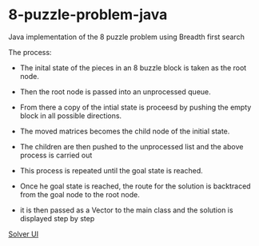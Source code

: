 # 8-puzzle-problem-java
Java implementation of the 8 puzzle problem using Breadth first search

The process:

* The inital state of the pieces in an 8 buzzle block is taken as the root node.

* Then the root node is passed into an unprocessed queue.

* From there a copy of the intial state is proceesd by pushing the empty block in all possible directions.

* The moved matrices becomes the child node of the initial state.

* The children are then pushed to the unprocessed list and the above process is carried out

* This process is repeated until the goal state is reached.

* Once he goal state is reached, the route for the solution is backtraced from the goal node to the root node.

* it is then passed as a Vector to the main class and the solution is displayed step by step

[Solver UI](https://github.com/turing6992/8-puzzle-problem-java/blob/master/DFS/src/image/Capture.JPG)
